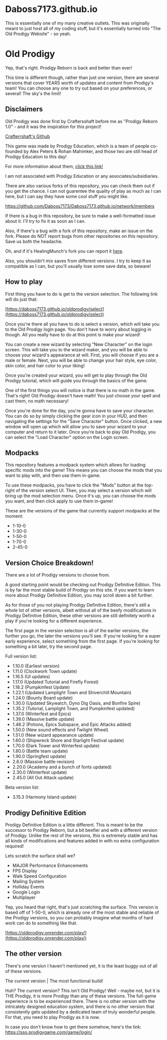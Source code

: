# Daboss7173.github.io

This is essentially one of my many creative outlets. This was originally meant to just host all of my coding stuff, but it's
essentially turned into "The Old Prodigy Website" - so yeah.

# Old Prodigy

Yep, that's right. Prodigy Reborn is back and better than ever!

This time is different though, rather than just one version, there are several versions that cover YEARS worth of updates and content
from Prodigy's team! You can choose any one to try out based on your preferences, or several! The sky's the limit!

## Disclaimers

Old Prodigy was done first by Craftersshaft before me as "Prodigy Reborn 1.0" - and it was the inspiration for this project!

[Crafterrshaft's Github](https://github.com/craftersshaft/)

This game was made by Prodigy Education, which is a team of people co-founded by Alex Peters & Rohan Mahimker, and those two are still
head of Prodigy Education to this day!

For more information about them, [click this link!](https://www.prodigygame.com/main-en/about-prodigy/)

I am not associated with Prodigy Education or any associates/subsidiaries.

There are also various forks of this repository, you can check them out if you get the chance. I can not guarentee the quality of play
as much as I can here, but I can say they have some cool stuff you might like.

https://github.com/Daboss7173/Daboss7173.github.io/network/members

If there is a bug in this repository, be sure to make a well-formatted issue about it. I'll try to fix it as soon as I can.

Also, if there's a bug with a fork of this repository, make an issue on the fork. Please do NOT report bugs from other repositories on 
this repository. Save us both the headache.

Oh, and if it's HealingMunch's fork you can report it [here](https://github.com/HealingMunch/XPMUser.github.io/issues).

Also, you shouldn't mix saves from different versions. I try to keep it as compatible as I can, but you'll usually lose some save data,
so beware!

## How to play

First thing you have to do is get to the version selection. The following link will do just that:

[https://daboss7173.github.io/oldprodigy/select](https://daboss7173.github.io/oldprodigy/select)

Once you're there all you have to do is select a version, which will take you to the Old Prodigy login page. You don't have to worry
about logging in though. All you really have to do at this point is make your wizard!

You can create a new wizard by selecting "New Character" on the login screen. This will take you to the wizard maker, and you will be
able to choose your wizard's appearance at will. First, you will choose if you are a male or female. Next, you will be able to change
your hair style, eye color, skin color, and hair color to your liking!

Once you're created your wizard, you will get to play through the Old Prodigy tutorial, which will guide you through the basics of
the game.

One of the first things you will notice is that there is no math in the game. That's right! Old Prodigy doesn't have math! You just
choose your spell and cast them, no math necessary!

Once you're done for the day, you're gonna have to save your character. You can do so by simply clicking the gear icon in your HUD, and
then navigating the settings for the "Save Character" button. Once clicked, a new window will open up which will allow you to save your
wizard to your computer and return to it later. Once you're back to play Old Prodigy, you can select the "Load Character" option on the
Login screen.

## Modpacks

This repository features a modpack system which allows for loading specific mods into the game! This means you can choose the mods that
you want to play with, and then use them in-game.

To use these modpacks, you have to click the "Mods" button at the top-right of the version select UI. Then, you may select a version
which will bring up the mod selection menu. Once it's up, you can choose the mods you want, and then click apply to use them in-game!

These are the versions of the game that currently support modpacks at the moment:
- 1-10-0
- 1-30-0
- 1-50-0
- 1-70-0
- 2-45-0

## Version Choice Breakdown!

There are a lot of Prodigy versions to choose from.

A good starting point would be checking out Prodigy Definitive Edition. This is by far the most stable build of Prodigy on this site. If
you want to learn more about Prodigy Definitive Edition, you may scroll down a bit further.

As for those of you not playing Prodigy Definitive Edition, there's still a whole lot of other versions, albeit without all of the beefy
modifications in Prodigy Definitive Edition, these other versions are still definitely worth a play if you're looking for a different
experience.

The first page in the version selection is all of the earlier versions, the further you go, the later the versions you'll see. If you're
looking for a super early experience, select something from the first page. If you're looking for something a bit later, try the second
page. 

Full version list:
- 1.10.0 (Earliest version)
- 1.11.0 (Clockwork Town update)
- 1.16.5 (UI updates)
- 1.17.0 (Updated Tutorial and Firefly Forest)
- 1.18.2 (Pumpkinfest Update)
- 1.22.1 (Updated Lamplight Town and Shiverchill Mountain)
- 1.24.0 (Bounty Board update)
- 1.30.0 (Updated Skywatch, Dyno Dig Oasis, and Bonfire Spire)
- 1.35.2 (Tutorial, Lamplight Town, and Pumpkinfest updated)
- 1.37.0 (Winterfest and Epics)
- 1.39.0 (Massive battle update)
- 1.46.2 (Potions, Epics Subspace, and Epic Attacks added)
- 1.50.0 (New sound effects and Twilight Wheel)
- 1.51.0 (New wizard appearance update)
- 1.60.0 (Shipwreck Shore and Starlight Festival update)
- 1.70.0 (Dark Tower and Winterfest update)
- 1.80.0 (Battle team update)
- 1.90.0 (Springfest update)
- 2.6.0 (Massive battle revision)
- 2.20.0 (Academy and a bunch of fonts updated)
- 2.30.0 (Winterfest update)
- 2.45.0 (All Out Attack update)

Beta version list:
- 3.15.3 (Harmony Island update)

## Prodigy Definitive Edition

Prodigy Definitive Edition is a little different. This is meant to be the successor to Prodigy Reborn, but a bit beefier and with a
different version of Prodigy. Unlike the rest of the versions, this is extremely stable and has all kinds of modifications and features
added in with no extra configuration required!

Lets scratch the surface shall we?

- MAJOR Performance Enhancements
- FPS Display
- Walk Speed Configuration
- Mailing System
- Holliday Events
- Google Login
- Multiplayer

Yep, you heard that right, that's just scratching the surface. This version is based off of 1-50-0, which is already one of the most
stable and reliable of the Prodigy versions, so you can probably imagine what months of hard work can do to something like that.

[https://oldprodigy.onrender.com/play/](https://oldprodigy.onrender.com/play/)

## The other version

There's one version I haven't mentioned yet, it is the least buggy out of all of these versions.

The current version | The most functional build!

Huh? The current version? This isn't Old Prodigy! Well - maybe not, but it is THE Prodigy, it is more Prodigy than any of these versions.
The full-game experience is to be experienced there. There is no other version with the intricately designed education system, and there
is no other version that consistently gets updated by a dedicated team of truly wonderful people. For that, you need to play Prodigy as
it is now.

In case you don't know how to get there somehow, here's the link: https://sso.prodigygame.com/game/login/
